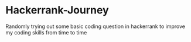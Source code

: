 # Hackerrank-Journey
Randomly trying out some basic coding question in hackerrank to improve my coding skills from time to time
